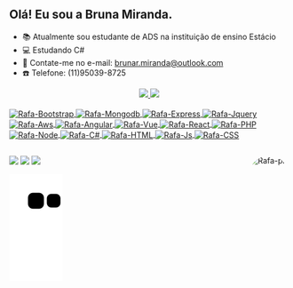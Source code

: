 ## Olá! Eu sou a Bruna Miranda.

- 📚 Atualmente sou estudante de ADS na instituição de ensino Estácio
- 💻 Estudando C#
- 📧 Contate-me no e-mail: brunar.miranda@outlook.com
- ☎️ Telefone: (11)95039-8725

<div align="center">
  <a href="https://github.com/brbmiranda">
  <img height="180em" src="https://github-readme-stats.vercel.app/api?username=brbmiranda&show_icons=true&theme=highcontrast&include_all_commits=true&count_private=true"/>
  <img height="180em" src="https://github-readme-stats.vercel.app/api/top-langs/?username=brbmiranda&layout=compact&langs_count=7&theme=highcontrast"/>
</div>

<div style="display: inline_block"><br>
  <img align="center" alt="Rafa-Bootstrap" height="30" width="60" src="https://img.shields.io/badge/Bootstrap-563D7C?style=for-the-badge&logo=bootstrap&logoColor=white">
  <img align="center" alt="Rafa-Mongodb" height="30" width="60" src="https://img.shields.io/badge/MongoDB-4EA94B?style=for-the-badge&logo=mongodb&logoColor=whit">
  <img align="center" alt="Rafa-Express" height="30" width="60" src="https://img.shields.io/badge/Express.js-404D59?style=for-the-badge">
  <img align="center" alt="Rafa-Jquery" height="30" width="60" src="https://img.shields.io/badge/jQuery-0769AD?style=for-the-badge&logo=jquery&logoColor=white">
  <img align="center" alt="Rafa-Aws" height="30" width="60" src="https://img.shields.io/badge/Amazon_AWS-232F3E?style=for-the-badge&logo=amazon-aws&logoColor=white">
  <img align="center" alt="Rafa-Angular" height="30" width="60" src="https://img.shields.io/badge/Angular-DD0031?style=for-the-badge&logo=angular&logoColor=white">
  <img align="center" alt="Rafa-Vue" height="30" width="60" src="https://img.shields.io/badge/Vue.js-35495E?style=for-the-badge&logo=vue.js&logoColor=4FC08D">
  <img align="center" alt="Rafa-React" height="30" width="60" src="https://img.shields.io/badge/React-20232A?style=for-the-badge&logo=react&logoColor=61DAFB">
  <img align="center" alt="Rafa-PHP" height="30" width="60" src="https://img.shields.io/badge/PHP-777BB4?style=for-the-badge&logo=php&logoColor=white">
  <img align="center" alt="Rafa-Node" height="30" width="60" src="https://img.shields.io/badge/Node.js-43853D?style=for-the-badge&logo=node.js&logoColor=white">
  <img align="center" alt="Rafa-C#" height="30" width="60" src="https://img.shields.io/badge/C%23-239120?style=for-the-badge&logo=c-sharp&logoColor=white">
  <img align="center" alt="Rafa-HTML" height="30" width="60" src="https://img.shields.io/badge/HTML5-E34F26?style=for-the-badge&logo=html5&logoColor=white">
  <img align="center" alt="Rafa-Js" height="30" width="60" src="https://img.shields.io/badge/JavaScript-323330?style=for-the-badge&logo=javascript&logoColor=F7DF1E">
  <img align="center" alt="Rafa-CSS" height="30" width="60" src="https://img.shields.io/badge/CSS3-1572B6?style=for-the-badge&logo=css3&logoColor=white">
  
  
  ##
<div>
   <img align="right" alt="Rafa-pic" height="150" style="border-radius:50px;" src="https://media.giphy.com/media/WBB8G2r2vxlPmpa3oE/giphy.gif">
</div>
<div> 
  <a href="https://www.instagram.com/mirandabrubs/" target="_blank"><img src="https://img.shields.io/badge/-Instagram-%23E4405F?style=for-the-badge&logo=instagram&logoColor=white" target="_blank"></a>
 	<a href="https://www.twitch.tv/brubsmiranda" target="_blank"><img src="https://img.shields.io/badge/Twitch-9146FF?style=for-the-badge&logo=twitch&logoColor=white" target="_blank"></a>
  <a href="https://www.linkedin.com/in/brunarochasm/" target="_blank"><img src="https://img.shields.io/badge/-LinkedIn-%230077B5?style=for-the-badge&logo=linkedin&logoColor=white" target="_blank"></a> 
 

  ![Snake animation](https://github.com/brbmiranda/brbmiranda/blob/output/github-contribution-grid-snake.svg)
 
</div>

